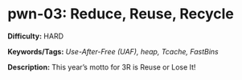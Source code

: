# pwn-03: Reduce, Reuse, Recycle

**Difficulty:** HARD

**Keywords/Tags:** *Use-After-Free (UAF), heap, Tcache, FastBins*

**Description:** This year’s motto for 3R is Reuse or Lose It!
